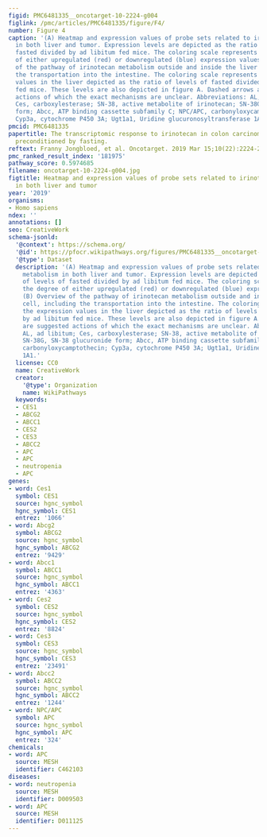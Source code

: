 ```yaml
---
figid: PMC6481335__oncotarget-10-2224-g004
figlink: /pmc/articles/PMC6481335/figure/F4/
number: Figure 4
caption: '(A) Heatmap and expression values of probe sets related to irinotecan metabolism
  in both liver and tumor. Expression levels are depicted as the ratio of levels of
  fasted divided by ad libitum fed mice. The coloring scale represents the degree
  of either upregulated (red) or downregulated (blue) expression values. (B) Overview
  of the pathway of irinotecan metabolism outside and inside the liver cell, including
  the transportation into the intestine. The coloring scale represents the expression
  values in the liver depicted as the ratio of levels of fasted divided by ad libitum
  fed mice. These levels are also depicted in figure A. Dashed arrows are suggested
  actions of which the exact mechanisms are unclear. Abbreviations: AL, ad libitum;
  Ces, carboxylesterase; SN-38, active metabolite of irinotecan; SN-38G, SN-38 glucuronide
  form; Abcc, ATP binding cassette subfamily C; NPC/APC, carbonyloxycamptothecin;
  Cyp3a, cytochrome P450 3A; Ugt1a1, Uridine glucuronosyltransferase 1A1.'
pmcid: PMC6481335
papertitle: The transcriptomic response to irinotecan in colon carcinoma bearing mice
  preconditioned by fasting.
reftext: Franny Jongbloed, et al. Oncotarget. 2019 Mar 15;10(22):2224-2234.
pmc_ranked_result_index: '181975'
pathway_score: 0.5974685
filename: oncotarget-10-2224-g004.jpg
figtitle: Heatmap and expression values of probe sets related to irinotecan metabolism
  in both liver and tumor
year: '2019'
organisms:
- Homo sapiens
ndex: ''
annotations: []
seo: CreativeWork
schema-jsonld:
  '@context': https://schema.org/
  '@id': https://pfocr.wikipathways.org/figures/PMC6481335__oncotarget-10-2224-g004.html
  '@type': Dataset
  description: '(A) Heatmap and expression values of probe sets related to irinotecan
    metabolism in both liver and tumor. Expression levels are depicted as the ratio
    of levels of fasted divided by ad libitum fed mice. The coloring scale represents
    the degree of either upregulated (red) or downregulated (blue) expression values.
    (B) Overview of the pathway of irinotecan metabolism outside and inside the liver
    cell, including the transportation into the intestine. The coloring scale represents
    the expression values in the liver depicted as the ratio of levels of fasted divided
    by ad libitum fed mice. These levels are also depicted in figure A. Dashed arrows
    are suggested actions of which the exact mechanisms are unclear. Abbreviations:
    AL, ad libitum; Ces, carboxylesterase; SN-38, active metabolite of irinotecan;
    SN-38G, SN-38 glucuronide form; Abcc, ATP binding cassette subfamily C; NPC/APC,
    carbonyloxycamptothecin; Cyp3a, cytochrome P450 3A; Ugt1a1, Uridine glucuronosyltransferase
    1A1.'
  license: CC0
  name: CreativeWork
  creator:
    '@type': Organization
    name: WikiPathways
  keywords:
  - CES1
  - ABCG2
  - ABCC1
  - CES2
  - CES3
  - ABCC2
  - APC
  - APC
  - neutropenia
  - APC
genes:
- word: Ces1
  symbol: CES1
  source: hgnc_symbol
  hgnc_symbol: CES1
  entrez: '1066'
- word: Abcg2
  symbol: ABCG2
  source: hgnc_symbol
  hgnc_symbol: ABCG2
  entrez: '9429'
- word: Abcc1
  symbol: ABCC1
  source: hgnc_symbol
  hgnc_symbol: ABCC1
  entrez: '4363'
- word: Ces2
  symbol: CES2
  source: hgnc_symbol
  hgnc_symbol: CES2
  entrez: '8824'
- word: Ces3
  symbol: CES3
  source: hgnc_symbol
  hgnc_symbol: CES3
  entrez: '23491'
- word: Abcc2
  symbol: ABCC2
  source: hgnc_symbol
  hgnc_symbol: ABCC2
  entrez: '1244'
- word: NPC/APC
  symbol: APC
  source: hgnc_symbol
  hgnc_symbol: APC
  entrez: '324'
chemicals:
- word: APC
  source: MESH
  identifier: C462103
diseases:
- word: neutropenia
  source: MESH
  identifier: D009503
- word: APC
  source: MESH
  identifier: D011125
---
```

